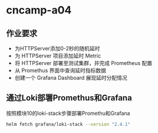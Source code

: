 # cncamp-a04
## 作业要求

- 为HTTPServer添加0-2秒的随机延时
- 为 HTTPServer 项目添加延时 Metric
- 将 HTTPServer 部署至测试集群，并完成 Prometheus 配置
- 从 Promethus 界面中查询延时指标数据
- 创建一个 Grafana Dashboard 展现延时分配情况

## 通过Loki部署Promethus和Grafana

按照模块10的loki-stack步骤部署Promethu和Grafana
```sh
helm fetch grafana/loki-stack --version "2.4.1"
```
